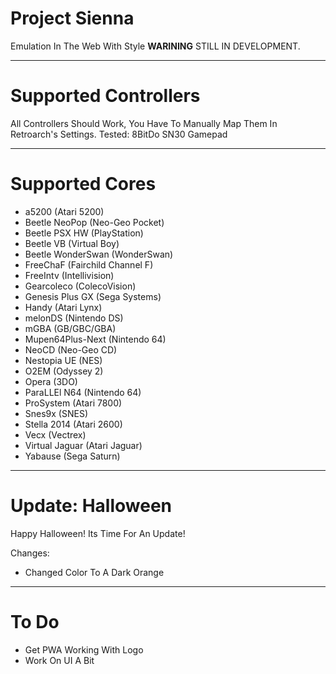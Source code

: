 # Project Sienna
Emulation In The Web With Style
**WARINING** STILL IN DEVELOPMENT.
______________________________________
# Supported Controllers
All Controllers Should Work, You Have To Manually Map Them In Retroarch's Settings.
Tested:
8BitDo SN30 Gamepad
______________________________________
# Supported Cores

* a5200 (Atari 5200)
* Beetle NeoPop (Neo-Geo Pocket)
* Beetle PSX HW (PlayStation)
* Beetle VB (Virtual Boy)
* Beetle WonderSwan (WonderSwan)
* FreeChaF (Fairchild Channel F)
* FreeIntv (Intellivision)
* Gearcoleco (ColecoVision)
* Genesis Plus GX (Sega Systems)
* Handy (Atari Lynx)
* melonDS (Nintendo DS)
* mGBA (GB/GBC/GBA)
* Mupen64Plus-Next (Nintendo 64)
* NeoCD (Neo-Geo CD)
* Nestopia UE (NES)
* O2EM (Odyssey 2)
* Opera (3DO)
* ParaLLEl N64 (Nintendo 64)
* ProSystem (Atari 7800)
* Snes9x (SNES)
* Stella 2014 (Atari 2600)
* Vecx (Vectrex)
* Virtual Jaguar (Atari Jaguar)
* Yabause (Sega Saturn)
_______________________________________
# Update: Halloween

Happy Halloween! Its Time For An Update!

Changes: 
* Changed Color To A Dark Orange
_______________________________________
# To Do

* Get PWA Working With Logo
* Work On UI A Bit
